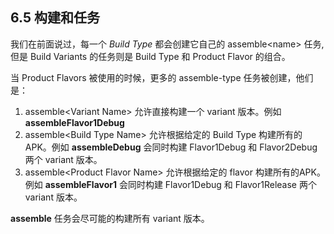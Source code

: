 ## 6.5 构建和任务

我们在前面说过，每一个 *Build Type* 都会创建它自己的 assemble\<name\> 任务,但是 Build Variants 的任务则是 Build Type 和 Product Flavor 的组合。

当 Product Flavors 被使用的时候，更多的 assemble-type 任务被创建，他们是：

1. assemble\<Variant Name\> 允许直接构建一个 variant 版本。例如 **assembleFlavor1Debug**
2. assemble\<Build Type Name\> 允许根据给定的 Build Type 构建所有的APK。例如 **assembleDebug** 会同时构建 Flavor1Debug 和 Flavor2Debug 两个 variant 版本。
3. assemble\<Product Flavor Name\> 允许根据给定的 flavor 构建所有的APK。例如 **assembleFlavor1** 会同时构建 Flavor1Debug 和 Flavor1Release 两个 variant 版本。

**assemble** 任务会尽可能的构建所有 variant 版本。
